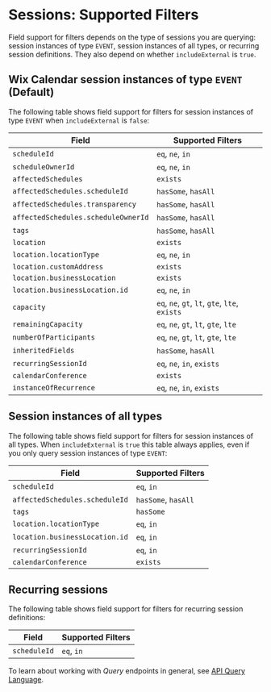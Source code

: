 # Sessions: Supported Filters

Field support for filters depends on the type of sessions you are querying: session instances of type `EVENT`, session instances of all types, or recurring session definitions.
They also depend on whether `includeExternal` is `true`.

## Wix Calendar session instances of type `EVENT` (Default)

The following table shows field support for filters for session instances of type `EVENT` when `includeExternal` is `false`:


| Field           | Supported Filters                             |
| --------------- | --------------------------------------------- |
| `scheduleId` | `eq`, `ne`, `in` |
| `scheduleOwnerId` | `eq`, `ne`, `in` |
| `affectedSchedules` | `exists` | 
| `affectedSchedules.scheduleId` | `hasSome`, `hasAll` | 
| `affectedSchedules.transparency` | `hasSome`, `hasAll` | 
| `affectedSchedules.scheduleOwnerId` | `hasSome`, `hasAll` | 
| `tags` | `hasSome`, `hasAll` | 
| `location` | `exists` | 
| `location.locationType` | `eq`, `ne`, `in` | 
| `location.customAddress` | `exists` | 
| `location.businessLocation` | `exists` | 
| `location.businessLocation.id` | `eq`, `ne`, `in` | 
| `capacity` | `eq`, `ne`, `gt`, `lt`, `gte`, `lte`, `exists` | 
| `remainingCapacity` | `eq`, `ne`, `gt`, `lt`, `gte`, `lte` |
| `numberOfParticipants` | `eq`, `ne`, `gt`, `lt`, `gte`, `lte` | 
| `inheritedFields` | `hasSome`, `hasAll` | 
| `recurringSessionId` | `eq`, `ne`, `in`, `exists` |
| `calendarConference` | `exists` |
| `instanceOfRecurrence` | `eq`, `ne`, `in`, `exists` | 

## Session instances of all types

The following table shows field support for filters for session instances of all types. When `includeExternal` is `true` this table always applies, even if you only query session instances of type `EVENT`:

| Field | Supported Filters  |
| ----- | ------------------ |
| `scheduleId` | `eq`, `in` | 
| `affectedSchedules.scheduleId` | `hasSome`, `hasAll` | 
| `tags` | `hasSome` |
| `location.locationType` | `eq`, `in` |
| `location.businessLocation.id` | `eq`, `in` |
| `recurringSessionId` | `eq`, `in` |
| `calendarConference` | `exists` |

## Recurring sessions

The following table shows field support for filters for recurring session definitions:

| Field           | Supported Filters                             |
| --------------- | --------------------------------------------- |
| `scheduleId` | `eq`, `in` |

To learn about working with _Query_ endpoints in general, see
[API Query Language](https://dev.wix.com/api/rest/getting-started/api-query-language).
